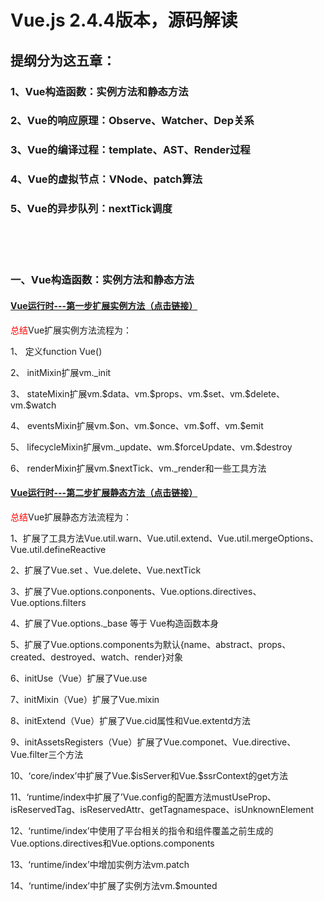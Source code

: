 <h1>Vue.js 2.4.4版本，源码解读</h1>

<h2>提纲分为这五章：</h2>
<h3>1、Vue构造函数：实例方法和静态方法</h3>
<h3>2、Vue的响应原理：Observe、Watcher、Dep关系</h3>
<h3>3、Vue的编译过程：template、AST、Render过程</h3>
<h3>4、Vue的虚拟节点：VNode、patch算法</h3>
<h3>5、Vue的异步队列：nextTick调度</h3>

<br/>
<br/>
<br/>
<h3>一、Vue构造函数：实例方法和静态方法</h3>

<a style="text-decoration: underline;" href="https://github.com/terribleness/vue-read/issues/2" target="_blank"><h4>Vue运行时---第一步扩展实例方法（点击链接）</h4></a>
<p><span style="color:red;">总结</span>Vue扩展实例方法流程为：</p>
<p>1、	定义function Vue()</p>
<p>2、	initMixin扩展vm._init</p>
<p>3、	stateMixin扩展vm.$data、vm.$props、vm.$set、vm.$delete、vm.$watch</p>
<p>4、	eventsMixin扩展vm.$on、vm.$once、vm.$off、vm.$emit</p>
<p>5、	lifecycleMixin扩展vm._update、wm.$forceUpdate、vm.$destroy</p>
<p>6、	renderMixin扩展vm.$nextTick、vm._render和一些工具方法</p>

<a style="text-decoration: underline;" href="https://github.com/terribleness/vue-read/issues/3" target="_blank"><h4>Vue运行时---第二步扩展静态方法（点击链接）</h4></a>
<p><span style="color:red;">总结</span>Vue扩展静态方法流程为：</p>
<p>1、扩展了工具方法Vue.util.warn、Vue.util.extend、Vue.util.mergeOptions、Vue.util.defineReactive</p>
<p>2、扩展了Vue.set 、Vue.delete、Vue.nextTick</p>
<p>3、扩展了Vue.options.conponents、Vue.options.directives、Vue.options.filters</p>
<p>4、扩展了Vue.options._base 等于 Vue构造函数本身</p>
<p>5、扩展了Vue.options.components为默认{name、abstract、props、created、destroyed、watch、render}对象</p>
<p>6、initUse（Vue）扩展了Vue.use</p>
<p>7、initMixin（Vue）扩展了Vue.mixin</p>
<p>8、initExtend（Vue）扩展了Vue.cid属性和Vue.extentd方法</p>
<p>9、initAssetsRegisters（Vue）扩展了Vue.componet、Vue.directive、Vue.filter三个方法</p>
<p>10、‘core/index’中扩展了Vue.$isServer和Vue.$ssrContext的get方法</p>
<p>11、‘runtime/index中扩展了’Vue.config的配置方法mustUseProp、isReservedTag、isReservedAttr、getTagnamespace、isUnknownElement</p>
<p>12、‘runtime/index’中使用了平台相关的指令和组件覆盖之前生成的Vue.options.directives和Vue.options.components</p>
<p>13、‘runtime/index’中增加实例方法vm.patch</p>
<p>14、‘runtime/index’中扩展了实例方法vm.$mounted</p>
